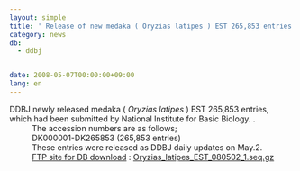 ```yaml
---
layout: simple
title: ' Release of new medaka ( Oryzias latipes ) EST 265,853 entries '
category: news
db:
  - ddbj


date: 2008-05-07T00:00:00+09:00
lang: en
---
```


<html>DDBJ newly released medaka ( <i>Oryzias latipes</i> ) EST 265,853 entries,<br>which had been submitted by National Institute for Basic Biology. . <dd> The accession numbers are as follows;
<dd>DK000001-DK265853 (265,853 entries)
<dd>These entries were released as DDBJ daily updates on May.2.
<dd><a href="/services/index-e.html ">FTP site for DB download</a> : <a href="https://ddbj.nig.ac.jp/public/ddbj_database/mass/Oryzias_latipes_EST/">Oryzias_latipes_EST_080502_1.seq.gz</a></dd>
</dd>
</dd>
</dd>
</html>
